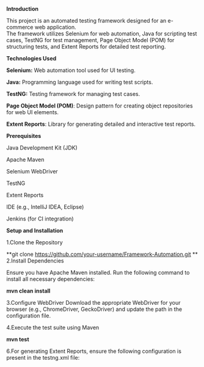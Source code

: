 **Introduction**

This project is an automated testing framework designed for an e-commerce web application.  
The framework utilizes Selenium for web automation, Java for scripting test cases, TestNG for test management, Page Object Model (POM) for structuring tests, and Extent Reports for detailed test reporting.

**Technologies Used**

**Selenium:** Web automation tool used for UI testing.

**Java:** Programming language used for writing test scripts.

**TestNG:** Testing framework for managing test cases.

**Page Object Model (POM)**: Design pattern for creating object repositories for web UI elements.

**Extent Reports**: Library for generating detailed and interactive test reports.

**Prerequisites**

Java Development Kit (JDK)

Apache Maven

Selenium WebDriver

TestNG

Extent Reports

IDE (e.g., IntelliJ IDEA, Eclipse)

Jenkins (for CI integration)


**Setup and Installation**

1.Clone the Repository

**git clone https://github.com/your-username/Framework-Automation.git
**
2.Install Dependencies

Ensure you have Apache Maven installed. 
Run the following command to install all necessary dependencies:

**mvn clean install**

3.Configure WebDriver
Download the appropriate WebDriver for your browser (e.g., ChromeDriver, GeckoDriver) and update the path in the configuration file.

4.Execute the test suite using Maven

**mvn test**

6.For generating Extent Reports, ensure the following configuration is present in the testng.xml file:

**<listeners>
    <listener class-name="com.aventstack.extentreports.testng.listener.ExtentITestListenerAdapter"/>
</listeners>**

